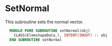 # SetNormal

This subroutine sets the normal vector.

```fortran
  MODULE PURE SUBROUTINE setNormal(obj)
    CLASS(ElemshapeData_), INTENT(INOUT) :: obj
  END SUBROUTINE setNormal
```
